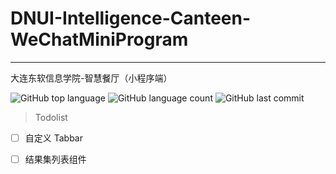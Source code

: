 # DNUI-Intelligence-Canteen-WeChatMiniProgram

---

大连东软信息学院-智慧餐厅（小程序端）
  
![GitHub top language](https://img.shields.io/github/languages/top/Tomato0O/dnui-intelligent-canteen-miniprogram)
![GitHub language count](https://img.shields.io/github/languages/count/Tomato0O/dnui-intelligent-canteen-miniprogram)
![GitHub last commit](https://img.shields.io/github/last-commit/Tomato0O/dnui-intelligent-canteen-miniprogram)


> Todolist

- [ ] 自定义 Tabbar

- [ ] 结果集列表组件

